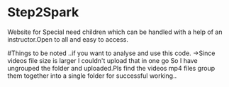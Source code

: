 # Step2Spark
Website for Special need children which can be handled with a help of an instructor.Open to all and easy to access.


#Things to be noted ..if you want to analyse and use this code.
->Since videos file size is larger I couldn't upload that in one go So I have ungrouped the folder and uploaded.Pls find the videos mp4 files group them together into a single folder for successful working..
